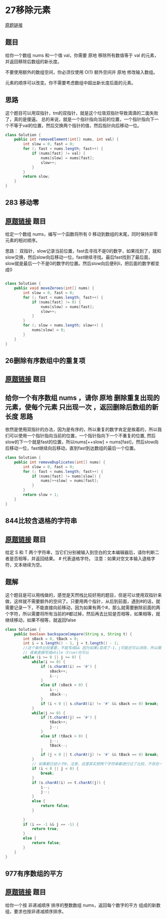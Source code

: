 27移除元素
===

[原题链接](https://leetcode-cn.com/problems/remove-element/)

题目
---

给你一个数组 nums 和一个值 val，你需要 原地 移除所有数值等于 val 的元素，并返回移除后数组的新长度。

不要使用额外的数组空间，你必须仅使用 O(1) 额外空间并 原地 修改输入数组。

元素的顺序可以改变。你不需要考虑数组中超出新长度后面的元素。

思路
---

这个题目可以用双指针，tm的双指针，就是这个垃圾双指针导致滴滴的二面失败了，真的是傻逼。
总的来说，就是一个指针指向当前的位置，一个指针指向下一个不等于val的位置，然后交换两个指针的值，然后指针向后移动一位。

``` java
class Solution {
    public int removeElement(int[] nums, int val) {
        int slow = 0, fast = 0;
        for (; fast < nums.length; fast++) {
            if (nums[fast] != val) {
                nums[slow] = nums[fast];
                slow++;
            }
        }
        return slow;
    }
}
```

283 移动零
---

[原题链接](https://leetcode-cn.com/problems/move-zeroes/)
题目
---

给定一个数组 nums，编写一个函数将所有 0 移动到数组的末尾，同时保持非零元素的相对顺序。

思路： 双指针，slow记录当前位置，fast去寻找不是0的数字，如果找到了，就和slow交换，然后slow向后移动一位，fast继续寻找。最后fast找到了最后面，slow就是最后一个不是0的数字的位置。然后slow向后便利li，把后面的数字都变成0

``` java

class Solution {
    public void moveZeroes(int[] nums) {
        int slow = 0, fast = 0;
        for (; fast < nums.length; fast++) {
            if (nums[fast] != 0) {
                nums[slow] = nums[fast];
                slow++;
            }
        }
        for (; slow < nums.length; slow++) {
            nums[slow] = 0;
        }
    }
}
```

26删除有序数组中的重复项
---

[原题链接](https://leetcode-cn.com/problems/remove-duplicates-from-sorted-array/)
题目
---

给你一个有序数组 nums ，请你 原地 删除重复出现的元素，使每个元素 只出现一次 ，返回删除后数组的新长度
思路
----

依然是使用双指针的办法，因为是有序的，所以重复的数字肯定是挨着的，所以我们可以使用一个指针指向当前的位置，一个指针指向下一个不重复的位置, 然后slow的下一个就是fast的位置，所以nums[++slow] = nums[fast]，然后slow向后移动一位，fast继续向后移动，直到fast到达数组的最后一个位置。

``` java
class Solution {
    public int removeDuplicates(int[] nums) {
        int slow = 0, fast = 0;
        for (; fast < nums.length; fast++) {
            if (nums[fast] != nums[slow]) {
                nums[++slow] = nums[fast];
            }
        }
        return slow + 1;
    }
}
```

844比较含退格的字符串
----

[原题链接](https://leetcode-cn.com/problems/backspace-string-compare/)
题目
---

给定 S 和 T 两个字符串，当它们分别被输入到空白的文本编辑器后，请你判断二者是否相等，并返回结果。 # 代表退格字符。
注意：如果对空文本输入退格字符，文本继续为空。

题解
----

这个题目是可以用栈做的，感觉是天然栈比较好用的题目，但是可以使用双指针来做，这样就不需要额外的空间了。只要用两个指针，从后到前面，遇到#的话，就需要记录一下，不能直接向前移动，因为如果有两个#，那么就需要删除前面的两个字符，所以需要将所有当前的#都过掉，然后再去比较是否相等，如果相等，就继续移动，如果不相等，就返回false

``` java
class Solution {
    public boolean backspaceCompare(String s, String t) {
        int sBack = 0, tBack = 0;
        int i = s.length() - 1, j = t.length() - 1;
        //这个条件比较重要，不能写成&& 因为如果i变成了-1，j可能还可以消除，所以需要j继续进去操作
        // 或者直接写成while（true)也可以
        while (i >= 0 || j >= 0) {
            while(i >= 0) {
                if (s.charAt(i) == '#') {
                    sBack++;
                    i--;
                }
                else if (sBack > 0) {
                    i--;
                    sBack--;
                }
                if (i < 0 || s.charAt(i) != '#' && sBack == 0) break;
            } 
            while(j >= 0) {
                if (t.charAt(j) == '#') {
                    tBack++;
                    j--;
                }
                else if (tBack > 0) {
                    j--;
                    tBack--;
                }
                if (j < 0 || t.charAt(j) != '#' && tBack == 0) break;
            }
            // 如果都已经小于0，注意，这里其实把两个字符串都进行过了比较，不存在一个变成-1，另一个本来也可以变成-1，还没变的情况。
            if (i < 0 || j < 0) {
                break;
            }
            if (s.charAt(i) == t.charAt(j)) {
                i--;
                j--;
            }
            else {
                return false;
            }      
               
        }
        if (i == -1 && j == -1) {
            return true;
        }
        else {
            return false;
        }
    }
}
```

977有序数组的平方
---

[原题链接](https://leetcode-cn.com/problems/squares-of-a-sorted-array/)
题目
---

给你一个按 非递减顺序 排序的整数数组 nums，返回每个数字的平方 组成的新数组，要求也按非递减顺序排序。

